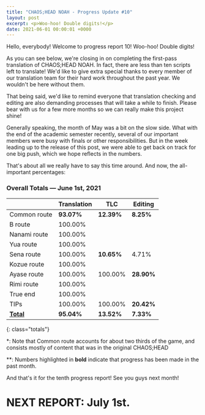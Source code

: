 ```yaml
---
title: "CHAOS;HEAD NOAH - Progress Update #10"
layout: post
excerpt: <p>Woo-hoo! Double digits!</p>
date: 2021-06-01 00:00:01 +0000
---
```


Hello, everybody! Welcome to progress report 10! Woo-hoo! Double digits!

As you can see below, we're closing in on completing the first-pass translation of CHAOS;HEAD NOAH. In fact, there are less than ten scripts left to translate! We'd like to give extra special thanks to every member of our translation team for their hard work throughout the past year. We wouldn't be here without them.

That being said, we'd like to remind everyone that translation checking and editing are also demanding processes that will take a while to finish. Please bear with us for a few more months so we can really make this project shine!

Generally speaking, the month of May was a bit on the slow side. What with the end of the academic semester recently, several of our important members were busy with finals or other responsibilities. But in the week leading up to the release of this post, we were able to get back on track for one big push, which we hope reflects in the numbers.

That's about all we really have to say this time around. And now, the all-important percentages:

### Overall Totals — June 1st, 2021

|                  | **Translation** | **TLC**     | **Editing** |
| ---------------- | --------------- | ----------- | ----------- |
| Common route     | **93.07%**      | **12.39%**  | **8.25%**   |
| B route          | 100.00%         |             |             |
| Nanami route     | 100.00%         |             |             |
| Yua route        | 100.00%         |             |             |
| Sena route       | 100.00%         | **10.65%**  | 4.71%       |
| Kozue route      | 100.00%         |             |             |
| Ayase route      | 100.00%         | 100.00%     | **28.90%**  |
| Rimi route       | 100.00%         |             |             |
| True end         | 100.00%         |             |             |
| TIPs             | 100.00%         | 100.00%     | **20.42%**  |
| **<u>Total</u>** | **95.04%**      | **13.52%**  | **7.33%**   |
{: class="totals"}

\*: Note that Common route accounts for about two thirds of the game, and consists mostly of content that was in the original CHAOS;HEAD

\*\*: Numbers highlighted in **bold** indicate that progress has been made in the past month.

And that's it for the tenth progress report! See you guys next month!

# NEXT REPORT: July 1st.
